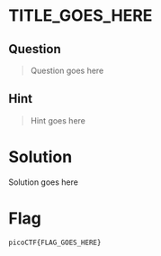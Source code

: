 # TITLE_GOES_HERE
## Question
>Question goes here

## Hint
>Hint goes here

# Solution
Solution goes here

# Flag
`picoCTF{FLAG_GOES_HERE}`
